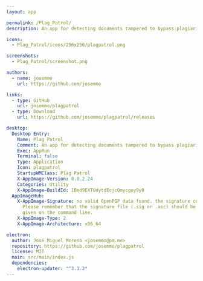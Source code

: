 ```yaml
---
layout: app

permalink: /Plag_Patrol/
description: An app for detecting documents tampered to bypass plagiarism detectors

icons:
  - Plag_Patrol/icons/256x256/plagpatrol.png

screenshots:
  - Plag_Patrol/screenshot.png

authors:
  - name: josemmo
    url: https://github.com/josemmo

links:
  - type: GitHub
    url: josemmo/plagpatrol
  - type: Download
    url: https://github.com/josemmo/plagpatrol/releases

desktop:
  Desktop Entry:
    Name: Plag Patrol
    Comment: An app for detecting documents tampered to bypass plagiarism detectors
    Exec: AppRun
    Terminal: false
    Type: Application
    Icon: plagpatrol
    StartupWMClass: Plag Patrol
    X-AppImage-Version: 0.0.2.24
    Categories: Utility
    X-AppImage-BuildId: 1Bed9EXTUdytdEcjcQmycguy9y0
  AppImageHub:
    X-AppImage-Signature: no valid OpenPGP data found. the signature could not be verified.
      Please remember that the signature file (.sig or .asc) should be the first file
      given on the command line.
    X-AppImage-Type: 2
    X-AppImage-Architecture: x86_64

electron:
  author: José Miguel Moreno <josemmo@pm.me>
  repository: https://github.com/josemmo/plagpatrol
  license: MIT
  main: src/main/index.js
  dependencies:
    electron-updater: "^3.1.2"
---
```

